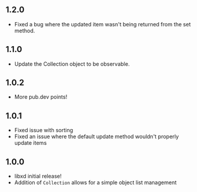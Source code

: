 ## 1.2.0

- Fixed a bug where the updated item wasn't being returned from the set method.

## 1.1.0

- Update the Collection object to be observable.

## 1.0.2

- More pub.dev points!

## 1.0.1

- Fixed issue with sorting
- Fixed an issue where the default update method wouldn't properly update items

## 1.0.0

- libxd initial release!
- Addition of `Collection` allows for a simple object list management
